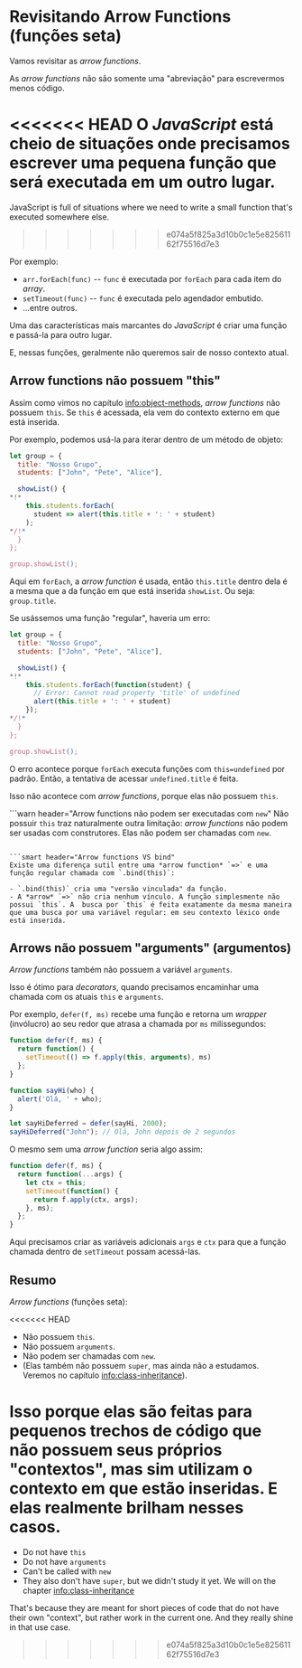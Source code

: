 # Revisitando Arrow Functions (funções seta)

Vamos revisitar as *arrow functions*.

As *arrow functions* não são somente uma "abreviação" para escrevermos menos código.

<<<<<<< HEAD
O *JavaScript* está cheio de situações onde precisamos escrever uma pequena função que será executada em um outro lugar.
=======
JavaScript is full of situations where we need to write a small function that's executed somewhere else.
>>>>>>> e074a5f825a3d10b0c1e5e82561162f75516d7e3

Por exemplo:

- `arr.forEach(func)` -- `func` é executada por `forEach` para cada item do *array*.
- `setTimeout(func)` -- `func` é executada pelo agendador embutido.
- ...entre outros.

Uma das características mais marcantes do *JavaScript* é criar uma função e passá-la para outro lugar.

E, nessas funções, geralmente não queremos sair de nosso contexto atual.

## Arrow functions não possuem "this"

Assim como vimos no capítulo <info:object-methods>, *arrow functions* não possuem `this`. Se `this` é acessada, ela vem do contexto externo em que está inserida.

Por exemplo, podemos usá-la para iterar dentro de um método de objeto:

```js run
let group = {
  title: "Nosso Grupo",
  students: ["John", "Pete", "Alice"],

  showList() {
*!*
    this.students.forEach(
      student => alert(this.title + ': ' + student)
    );
*/!*
  }
};

group.showList();
```

Aqui em `forEach`, a *arrow function* é usada, então `this.title` dentro dela é a mesma que a da função em que está inserida `showList`. Ou seja: `group.title`.

Se usássemos uma função "regular", haveria um erro:

```js run
let group = {
  title: "Nosso Grupo",
  students: ["John", "Pete", "Alice"],

  showList() {
*!*
    this.students.forEach(function(student) {
      // Error: Cannot read property 'title' of undefined
      alert(this.title + ': ' + student)
    });
*/!*
  }
};

group.showList();
```

O erro acontece porque `forEach` executa funções com `this=undefined` por padrão. Então, a tentativa de acessar `undefined.title` é feita.

Isso não acontece com *arrow functions*, porque elas não possuem `this`.

```warn header="Arrow functions não podem ser executadas com `new`"
Não possuir `this` traz naturalmente outra limitação: *arrow functions* não podem ser usadas com construtores. Elas não podem ser chamadas com `new`.
```

```smart header="Arrow functions VS bind"
Existe uma diferença sutil entre uma *arrow function* `=>` e uma função regular chamada com `.bind(this)`:

- `.bind(this)` cria uma "versão vinculada" da função.
- A *arrow* `=>` não cria nenhum vínculo. A função simplesmente não possui `this`. A  busca por `this` é feita exatamente da mesma maneira que uma busca por uma variável regular: em seu contexto léxico onde está inserida.
```

## Arrows não possuem "arguments" (argumentos)

*Arrow functions* também não possuem a variável `arguments`.

Isso é ótimo para *decorators*, quando precisamos encaminhar uma chamada com os atuais `this` e `arguments`.

Por exemplo, `defer(f, ms)` recebe uma função e retorna um *wrapper* (invólucro) ao seu redor que atrasa a chamada por `ms` milissegundos:

```js run
function defer(f, ms) {
  return function() {
    setTimeout(() => f.apply(this, arguments), ms)
  };
}

function sayHi(who) {
  alert('Olá, ' + who);
}

let sayHiDeferred = defer(sayHi, 2000);
sayHiDeferred("John"); // Olá, John depois de 2 segundos
```

O mesmo sem uma *arrow function* seria algo assim:

```js
function defer(f, ms) {
  return function(...args) {
    let ctx = this;
    setTimeout(function() {
      return f.apply(ctx, args);
    }, ms);
  };
}
```

Aqui precisamos criar as variáveis adicionais `args` e `ctx` para que a função chamada dentro de `setTimeout` possam acessá-las.

## Resumo

*Arrow functions* (funções seta):

<<<<<<< HEAD
- Não possuem `this`.
- Não possuem `arguments`.
- Não podem ser chamadas com `new`.
- (Elas também não possuem `super`, mas ainda não a estudamos. Veremos no capítulo <info:class-inheritance>).

Isso porque elas são feitas para pequenos trechos de código que não possuem seus próprios "contextos", mas sim utilizam o contexto em que estão inseridas. E elas realmente brilham nesses casos.
=======
- Do not have `this`
- Do not have `arguments`
- Can't be called with `new`
- They also don't have `super`, but we didn't study it yet. We will on the chapter <info:class-inheritance>

That's because they are meant for short pieces of code that do not have their own "context", but rather work in the current one. And they really shine in that use case.
>>>>>>> e074a5f825a3d10b0c1e5e82561162f75516d7e3
